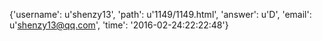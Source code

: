 {'username': u'shenzy13', 'path': u'1149/1149.html', 'answer': u'D', 'email': u'shenzy13@qq.com', 'time': '2016-02-24:22:22:48'}